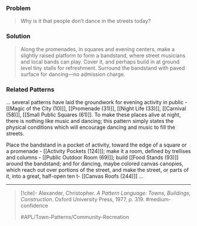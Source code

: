 ### Problem
>Why is it that people don’t dance in the streets today?

### Solution
>Along the promenades, in squares and evening centers, make a slightly raised platform to form a bandstand, where street musicians and local bands can play. Cover it, and perhaps build in at ground level tiny stalls for refreshment. Surround the bandstand with paved surface for dancing—no admission charge.

### Related Patterns
... several patterns have laid the groundwork for evening activity in public - [[Magic of the City (10)]], [[Promenade (31)]], [[Night Life (33)]], [[Carnival (58)]], [[Small Public Squares (61)]]. To make these places alive at night, there is nothing like music and dancing; this pattern simply states the physical conditions which will encourage dancing and music to fill the streets.

Place the bandstand in a pocket of activity, toward the edge of a square or a promenade - [[Activity Pockets (124)]]; make it a room, defined by trellises and columns - [[Public Outdoor Room (69)]]; build [[Food Stands (93)]] around the bandstand; and for dancing, maybe colored canvas canopies, which reach out over portions of the street, and make the street, or parts of it, into a great, half-open ten t- [[Canvas Roofs (244)]] ...

---

> [!cite]- Alexander, Christopher. _A Pattern Language: Towns, Buildings, Construction_. Oxford University Press, 1977, p. 319.
> #medium-confidence
>
> #APL/Town-Patterns/Community-Recreation
